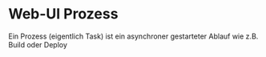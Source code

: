 # Web-UI Prozess
Ein Prozess (eigentlich Task) ist ein asynchroner gestarteter Ablauf wie z.B. Build oder Deploy
